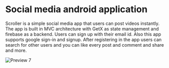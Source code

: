 # Social media android application


Scroller is a simple social media app that users can post videos
instantly. The app is built in MVC architecture with GetX as state
management and firebase as a backend. Users can sign up
with their email id. Also this app supports google sign-in and
signup. After registering in the app users can search for other
users and you can like every post and comment and share and
more.


![Preview 7](https://user-images.githubusercontent.com/96410825/185905015-dd26f2fe-446d-434a-b040-484c1c6f613c.png)

